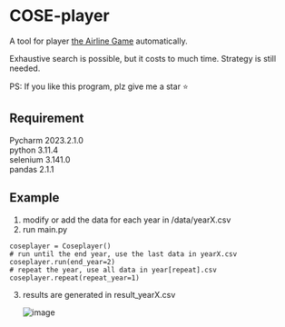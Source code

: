 # COSE-player
A tool for player [the Airline Game](https://private.lud.io/) automatically.  

Exhaustive search is possible, but it costs to much time. Strategy is still needed.

PS: If you like this program, plz give me a star ⭐

## Requirement
Pycharm 2023.2.1.0  
python 3.11.4  
selenium 3.141.0  
pandas 2.1.1  

## Example
1. modify or add the data for each year in /data/yearX.csv
2. run main.py
```
coseplayer = Coseplayer()
# run until the end year, use the last data in yearX.csv
coseplayer.run(end_year=2)
# repeat the year, use all data in year[repeat].csv
coseplayer.repeat(repeat_year=1)
```
3. results are generated in result_yearX.csv

   ![image](https://github.com/yuyan-z/COSE-player/assets/64955334/9dc046f7-a9a9-4c49-b27b-c6af989ede25)

